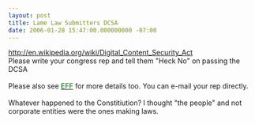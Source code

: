 ```yaml
---
layout: post
title: Lame Law Submitters DCSA
date: 2006-01-28 15:47:00.000000000 -07:00
---
```

<a href="http://en.wikipedia.org/wiki/Digital_Content_Security_Act">http://en.wikipedia.org/wiki/Digital_Content_Security_Act</a><br />Please write your congress rep and tell them "Heck No" on passing the DCSA<br /><br />Please also see <a href="www.eff.org"><a href="http://www.eff.org"><span style="COLOR: rgb(0,102,0);" >EFF</span></a> </a>for more details too. You can e-mail your rep directly.<br /><br />Whatever happened to the Constitiution? I thought "the people" and not corporate entities were the ones making laws.
